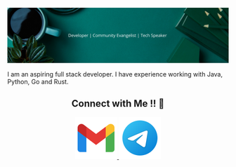 <head>

</head>

![banner](./media/banner.png)
<p>I am an aspiring full stack developer. I have experience working with Java, Python, Go and Rust.
</p>
<h2 align="center">Connect with Me !! 🤝</h2>

<p align="center">
  <a href="mailto:LuckyTime1025<luckytime1025@gmail.com>">
    <img src="./media/gmail.svg"/>
  </a>
  <a href="https://t.me/LuckyTime1025">
    <img src="./media/telegram.svg">
  </a>
</p>
<!--
**LuckyTime1025/LuckyTime1025** is a ✨ _special_ ✨ repository because its `README.md` (this file) appears on your GitHub profile.
<head>
Here are some ideas to get you started:
<link rel="stylesheet" href="https://cdnjs.cloudflare.com/ajax/libs/font-awesome/4.7.0/css/font-awesome.min.css">

- 🔭 I’m currently working on ...
- 🌱 I’m currently learning ...
- 👯 I’m looking to collaborate on ...
- 🤔 I’m looking for help with ...
- 💬 Ask me about ...
- 📫 How to reach me: ...
- 😄 Pronouns: ...
- ⚡ Fun fact: ...
-->
